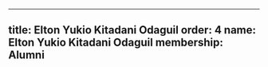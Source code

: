 ---
  title: Elton Yukio Kitadani Odaguil
  order: 4
  name: Elton Yukio Kitadani Odaguil
  membership: Alumni
  ---
  